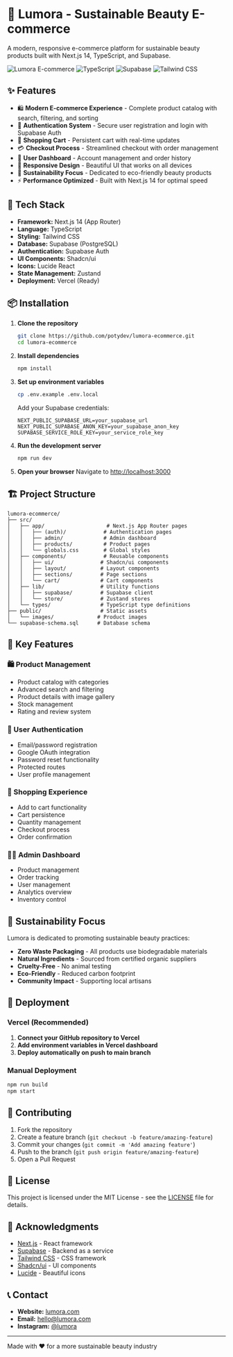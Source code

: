 # 🌿 Lumora - Sustainable Beauty E-commerce

A modern, responsive e-commerce platform for sustainable beauty products built with Next.js 14, TypeScript, and Supabase.

![Lumora E-commerce](https://img.shields.io/badge/Next.js-14-black?style=for-the-badge&logo=next.js)
![TypeScript](https://img.shields.io/badge/TypeScript-5.0-blue?style=for-the-badge&logo=typescript)
![Supabase](https://img.shields.io/badge/Supabase-Database-green?style=for-the-badge&logo=supabase)
![Tailwind CSS](https://img.shields.io/badge/Tailwind_CSS-3.0-38B2AC?style=for-the-badge&logo=tailwind-css)

## ✨ Features

- 🛍️ **Modern E-commerce Experience** - Complete product catalog with search, filtering, and sorting
- 🔐 **Authentication System** - Secure user registration and login with Supabase Auth
- 🛒 **Shopping Cart** - Persistent cart with real-time updates
- 💳 **Checkout Process** - Streamlined checkout with order management
- 👤 **User Dashboard** - Account management and order history
- 🎨 **Responsive Design** - Beautiful UI that works on all devices
- 🌱 **Sustainability Focus** - Dedicated to eco-friendly beauty products
- ⚡ **Performance Optimized** - Built with Next.js 14 for optimal speed

## 🚀 Tech Stack

- **Framework:** Next.js 14 (App Router)
- **Language:** TypeScript
- **Styling:** Tailwind CSS
- **Database:** Supabase (PostgreSQL)
- **Authentication:** Supabase Auth
- **UI Components:** Shadcn/ui
- **Icons:** Lucide React
- **State Management:** Zustand
- **Deployment:** Vercel (Ready)

## 📦 Installation

1. **Clone the repository**
   ```bash
   git clone https://github.com/potydev/lumora-ecommerce.git
   cd lumora-ecommerce
   ```

2. **Install dependencies**
   ```bash
   npm install
   ```

3. **Set up environment variables**
   ```bash
   cp .env.example .env.local
   ```
   
   Add your Supabase credentials:
   ```env
   NEXT_PUBLIC_SUPABASE_URL=your_supabase_url
   NEXT_PUBLIC_SUPABASE_ANON_KEY=your_supabase_anon_key
   SUPABASE_SERVICE_ROLE_KEY=your_service_role_key
   ```

4. **Run the development server**
   ```bash
   npm run dev
   ```

5. **Open your browser**
   Navigate to [http://localhost:3000](http://localhost:3000)

## 🏗️ Project Structure

```
lumora-ecommerce/
├── src/
│   ├── app/                    # Next.js App Router pages
│   │   ├── (auth)/            # Authentication pages
│   │   ├── admin/             # Admin dashboard
│   │   ├── products/          # Product pages
│   │   └── globals.css        # Global styles
│   ├── components/            # Reusable components
│   │   ├── ui/               # Shadcn/ui components
│   │   ├── layout/           # Layout components
│   │   ├── sections/         # Page sections
│   │   └── cart/             # Cart components
│   ├── lib/                  # Utility functions
│   │   ├── supabase/         # Supabase client
│   │   └── store/            # Zustand stores
│   └── types/                # TypeScript type definitions
├── public/                   # Static assets
│   └── images/              # Product images
└── supabase-schema.sql      # Database schema
```

## 🎯 Key Features

### 🛍️ Product Management
- Product catalog with categories
- Advanced search and filtering
- Product details with image gallery
- Stock management
- Rating and review system

### 🔐 User Authentication
- Email/password registration
- Google OAuth integration
- Password reset functionality
- Protected routes
- User profile management

### 🛒 Shopping Experience
- Add to cart functionality
- Cart persistence
- Quantity management
- Checkout process
- Order confirmation

### 👨‍💼 Admin Dashboard
- Product management
- Order tracking
- User management
- Analytics overview
- Inventory control

## 🌱 Sustainability Focus

Lumora is dedicated to promoting sustainable beauty practices:

- **Zero Waste Packaging** - All products use biodegradable materials
- **Natural Ingredients** - Sourced from certified organic suppliers
- **Cruelty-Free** - No animal testing
- **Eco-Friendly** - Reduced carbon footprint
- **Community Impact** - Supporting local artisans

## 🚀 Deployment

### Vercel (Recommended)

1. **Connect your GitHub repository to Vercel**
2. **Add environment variables in Vercel dashboard**
3. **Deploy automatically on push to main branch**

### Manual Deployment

```bash
npm run build
npm start
```

## 🤝 Contributing

1. Fork the repository
2. Create a feature branch (`git checkout -b feature/amazing-feature`)
3. Commit your changes (`git commit -m 'Add amazing feature'`)
4. Push to the branch (`git push origin feature/amazing-feature`)
5. Open a Pull Request

## 📝 License

This project is licensed under the MIT License - see the [LICENSE](LICENSE) file for details.

## 🙏 Acknowledgments

- [Next.js](https://nextjs.org/) - React framework
- [Supabase](https://supabase.com/) - Backend as a service
- [Tailwind CSS](https://tailwindcss.com/) - CSS framework
- [Shadcn/ui](https://ui.shadcn.com/) - UI components
- [Lucide](https://lucide.dev/) - Beautiful icons

## 📞 Contact

- **Website:** [lumora.com](https://lumora.com)
- **Email:** hello@lumora.com
- **Instagram:** [@lumora](https://instagram.com/lumora)

---

Made with ❤️ for a more sustainable beauty industry
